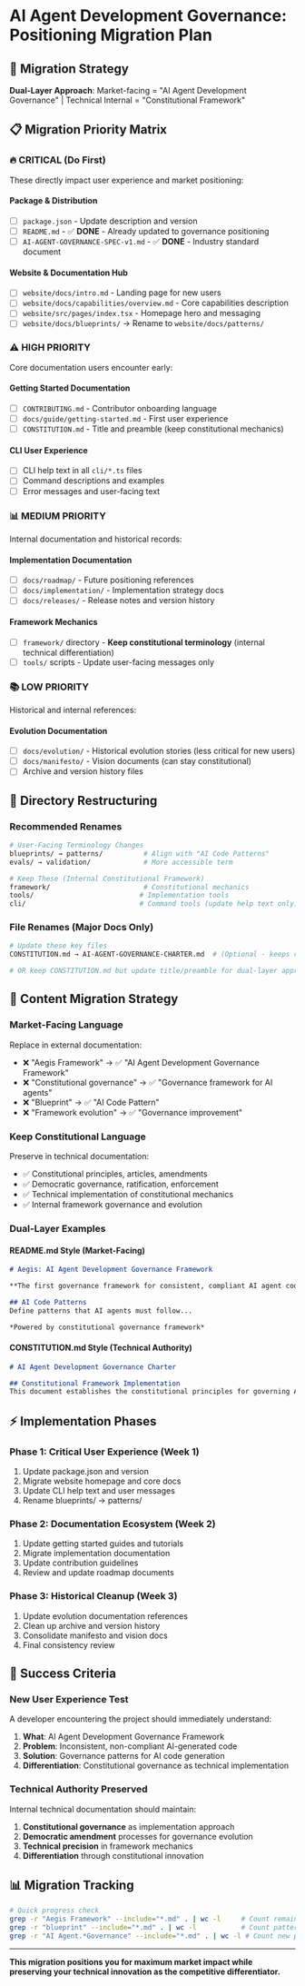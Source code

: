 # AI Agent Development Governance: Positioning Migration Plan

## 🎯 **Migration Strategy**

**Dual-Layer Approach**: Market-facing = "AI Agent Development Governance" | Technical Internal = "Constitutional Framework"

## 📋 **Migration Priority Matrix**

### **🔥 CRITICAL (Do First)**
These directly impact user experience and market positioning:

#### **Package & Distribution**
- [ ] `package.json` - Update description and version
- [ ] `README.md` - ✅ **DONE** - Already updated to governance positioning
- [ ] `AI-AGENT-GOVERNANCE-SPEC-v1.md` - ✅ **DONE** - Industry standard document

#### **Website & Documentation Hub**
- [ ] `website/docs/intro.md` - Landing page for new users
- [ ] `website/docs/capabilities/overview.md` - Core capabilities description
- [ ] `website/src/pages/index.tsx` - Homepage hero and messaging
- [ ] `website/docs/blueprints/` → Rename to `website/docs/patterns/`

### **⚠️ HIGH PRIORITY**
Core documentation users encounter early:

#### **Getting Started Documentation**
- [ ] `CONTRIBUTING.md` - Contributor onboarding language
- [ ] `docs/guide/getting-started.md` - First user experience
- [ ] `CONSTITUTION.md` - Title and preamble (keep constitutional mechanics)

#### **CLI User Experience**
- [ ] CLI help text in all `cli/*.ts` files
- [ ] Command descriptions and examples
- [ ] Error messages and user-facing text

### **📊 MEDIUM PRIORITY**
Internal documentation and historical records:

#### **Implementation Documentation**
- [ ] `docs/roadmap/` - Future positioning references
- [ ] `docs/implementation/` - Implementation strategy docs
- [ ] `docs/releases/` - Release notes and version history

#### **Framework Mechanics** 
- [ ] `framework/` directory - **Keep constitutional terminology** (internal technical differentiation)
- [ ] `tools/` scripts - Update user-facing messages only

### **📚 LOW PRIORITY**
Historical and internal references:

#### **Evolution Documentation**
- [ ] `docs/evolution/` - Historical evolution stories (less critical for new users)
- [ ] `docs/manifesto/` - Vision documents (can stay constitutional)
- [ ] Archive and version history files

## 🔄 **Directory Restructuring**

### **Recommended Renames**
```bash
# User-Facing Terminology Changes
blueprints/ → patterns/          # Align with "AI Code Patterns"
evals/ → validation/             # More accessible term

# Keep These (Internal Constitutional Framework)
framework/                       # Constitutional mechanics
tools/                          # Implementation tools  
cli/                            # Command tools (update help text only)
```

### **File Renames (Major Docs Only)**
```bash
# Update these key files
CONSTITUTION.md → AI-AGENT-GOVERNANCE-CHARTER.md  # (Optional - keeps constitutional authority)

# OR keep CONSTITUTION.md but update title/preamble for dual-layer approach
```

## 📝 **Content Migration Strategy**

### **Market-Facing Language**
Replace in external documentation:
- ❌ "Aegis Framework" → ✅ "AI Agent Development Governance Framework"
- ❌ "Constitutional governance" → ✅ "Governance framework for AI agents"  
- ❌ "Blueprint" → ✅ "AI Code Pattern"
- ❌ "Framework evolution" → ✅ "Governance improvement"

### **Keep Constitutional Language**
Preserve in technical documentation:
- ✅ Constitutional principles, articles, amendments
- ✅ Democratic governance, ratification, enforcement
- ✅ Technical implementation of constitutional mechanics
- ✅ Internal framework governance and evolution

### **Dual-Layer Examples**

#### **README.md Style (Market-Facing)**
```markdown
# Aegis: AI Agent Development Governance Framework

**The first governance framework for consistent, compliant AI agent code generation**

## AI Code Patterns
Define patterns that AI agents must follow...

*Powered by constitutional governance framework*
```

#### **CONSTITUTION.md Style (Technical Authority)**  
```markdown
# AI Agent Development Governance Charter

## Constitutional Framework Implementation
This document establishes the constitutional principles for governing AI agent code generation...
```

## ⚡ **Implementation Phases**

### **Phase 1: Critical User Experience (Week 1)**
1. Update package.json and version
2. Migrate website homepage and core docs
3. Update CLI help text and user messages
4. Rename blueprints/ → patterns/

### **Phase 2: Documentation Ecosystem (Week 2)**  
1. Update getting started guides and tutorials
2. Migrate implementation documentation
3. Update contribution guidelines
4. Review and update roadmap documents

### **Phase 3: Historical Cleanup (Week 3)**
1. Update evolution documentation references  
2. Clean up archive and version history
3. Consolidate manifesto and vision docs
4. Final consistency review

## 🎯 **Success Criteria**

### **New User Experience Test**
A developer encountering the project should immediately understand:
1. **What**: AI Agent Development Governance Framework
2. **Problem**: Inconsistent, non-compliant AI-generated code
3. **Solution**: Governance patterns for AI code generation
4. **Differentiation**: Constitutional governance as technical implementation

### **Technical Authority Preserved**
Internal technical documentation should maintain:
1. **Constitutional governance** as implementation approach
2. **Democratic amendment** processes for governance evolution  
3. **Technical precision** in framework mechanics
4. **Differentiation** through constitutional innovation

## 📊 **Migration Tracking**

```bash
# Quick progress check
grep -r "Aegis Framework" --include="*.md" . | wc -l     # Count remaining references
grep -r "blueprint" --include="*.md" . | wc -l           # Count pattern terminology
grep -r "AI Agent.*Governance" --include="*.md" . | wc -l # Count new positioning
```

---

**This migration positions you for maximum market impact while preserving your technical innovation as the competitive differentiator.**

